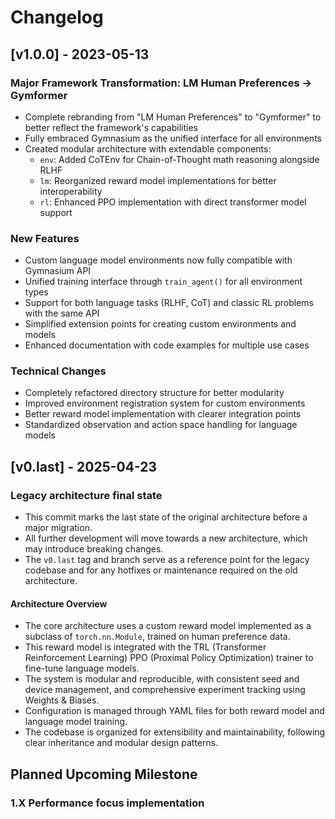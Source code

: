 # Changelog

## [v1.0.0] - 2023-05-13
### Major Framework Transformation: LM Human Preferences → Gymformer
- Complete rebranding from "LM Human Preferences" to "Gymformer" to better reflect the framework's capabilities
- Fully embraced Gymnasium as the unified interface for all environments
- Created modular architecture with extendable components:
  - `env`: Added CoTEnv for Chain-of-Thought math reasoning alongside RLHF
  - `lm`: Reorganized reward model implementations for better interoperability
  - `rl`: Enhanced PPO implementation with direct transformer model support

### New Features
- Custom language model environments now fully compatible with Gymnasium API
- Unified training interface through `train_agent()` for all environment types
- Support for both language tasks (RLHF, CoT) and classic RL problems with the same API
- Simplified extension points for creating custom environments and models
- Enhanced documentation with code examples for multiple use cases

### Technical Changes
- Completely refactored directory structure for better modularity
- Improved environment registration system for custom environments
- Better reward model implementation with clearer integration points
- Standardized observation and action space handling for language models

## [v0.last] - 2025-04-23
### Legacy architecture final state
- This commit marks the last state of the original architecture before a major migration.
- All further development will move towards a new architecture, which may introduce breaking changes.
- The `v0.last` tag and branch serve as a reference point for the legacy codebase and for any hotfixes or maintenance required on the old architecture.

#### Architecture Overview
- The core architecture uses a custom reward model implemented as a subclass of `torch.nn.Module`, trained on human preference data.
- This reward model is integrated with the TRL (Transformer Reinforcement Learning) PPO (Proximal Policy Optimization) trainer to fine-tune language models.
- The system is modular and reproducible, with consistent seed and device management, and comprehensive experiment tracking using Weights & Biases.
- Configuration is managed through YAML files for both reward model and language model training.
- The codebase is organized for extensibility and maintainability, following clear inheritance and modular design patterns.

## Planned Upcoming Milestone
### 1.X Performance focus implementation